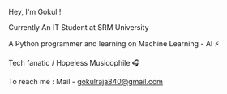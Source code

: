 Hey, I'm Gokul ! 

Currently An IT Student at SRM University

A Python programmer and learning on Machine Learning - AI ⚡

Tech fanatic / Hopeless Musicophile 🎧

To reach me : Mail - gokulraja840@gmail.com
